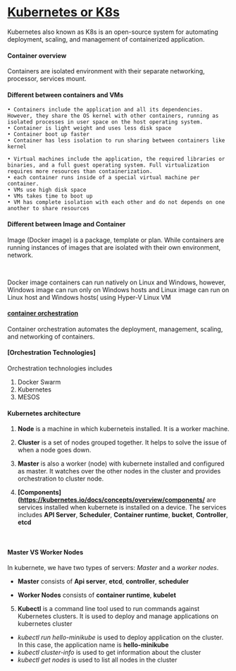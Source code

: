 # [Kubernetes or K8s](https://kubernetes.io/)

Kubernetes also known as K8s is an open-source system for automating deployment, scaling, and management of containerized application.

#### Container overview

Containers are isolated environment with their separate networking, processor, services mount.

#### Different between containers and VMs

	• Containers include the application and all its dependencies. However, they share the OS kernel with other containers, running as isolated processes in user space on the host operating system. 
	• Container is light weight and uses less disk space
	• Container boot up faster
	• Container has less isolation to run sharing between containers like kernel

	• Virtual machines include the application, the required libraries or binaries, and a full guest operating system. Full virtualization requires more resources than containerization.
	• each container runs inside of a special virtual machine per container.
	• VMs use high disk space
	• VMs takes time to boot up
	• VM has complete isolation with each other and do not depends on one another to share resources

#### Different between Image and Container

Image (Docker image) is a package, template or plan. While containers are running instances of images that are isolated with their own environment, network.

<br>

Docker image containers can run natively on Linux and Windows, however, Windows image can run only on Windows hosts and Linux image can run on Linux host and Windows hosts( using Hyper-V Linux VM

#### [container orchestration](https://www.redhat.com/en/topics/containers/what-is-container-orchestration)

Container orchestration automates the deployment, management, scaling, and networking of containers.

#### [Orchestration Technologies]

Orchestration technologies includes
1. Docker Swarm
2. Kubernetes
3. MESOS

#### Kubernetes architecture

1. **Node** is a machine in which kuberneteis installed. It is a worker machine.

2. **Cluster** is a set of nodes grouped together. It helps to solve the issue of when a node goes down.

3. **Master** is also a worker (node) with kubernete installed and configured as master. It watches over the other nodes in the cluster and provides orchestration to cluster node.

4. **[Components](https://kubernetes.io/docs/concepts/overview/components/** are services installed when kubernete is installed on a device. The services includes **API Server**, **Scheduler**, **Container runtime**, **bucket**, **Controller**, **etcd**

<br>

#### Master VS Worker Nodes

In kubernete, we have two types of servers: _Master_ and a _worker nodes_.

- **Master** consists of **Api server**, **etcd**, **controller**, **scheduler**

- **Worker Nodes** consists of **container runtime**, **kubelet**

5. **Kubectl** is a command line tool used to run commands against Kubernetes clusters.  It is used to deploy and manage applications on kubernetes cluster
- _kubectl run hello-minikube_ is used to deploy application on the cluster. In this case, the application name is **hello-minikube**
- _kubectl cluster-info_ is used to get information about the cluster
- _kubectl get nodes_ is used to list all nodes in the cluster
